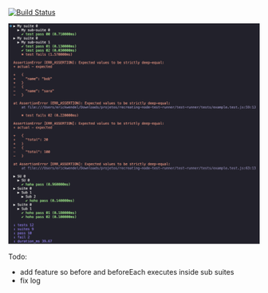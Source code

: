[![Build Status](https://github.com/ErickWendel/recreating-nodejs-test-runner/workflows/Docker%20Actions/badge.svg)](https://github.com/ErickWendel/recreating-nodejs-test-runner/actions)

![](./demo.png)

Todo:
- add feature so before and beforeEach executes inside sub suites
- fix log
